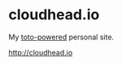 cloudhead.io
============

My [toto-powered](http://cloudhead.io/toto) personal site.

<http://cloudhead.io>
